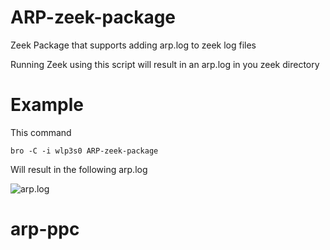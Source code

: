 # ARP-zeek-package
Zeek Package that supports adding arp.log to zeek log files

Running Zeek using this script will result in an arp.log in you zeek directory

# Example 

This command

```bro -C -i wlp3s0 ARP-zeek-package```

Will result in the following arp.log

![arp.log]( https://raw.githubusercontent.com/stratosphereips/ARP-zeek-package/main/images/ls.png )

# arp-ppc
